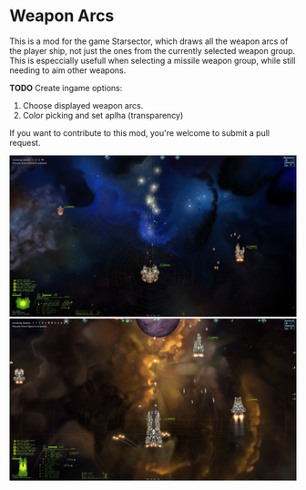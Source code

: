 # Weapon Arcs
This is a mod for the game Starsector, which draws all the weapon arcs of the player ship, not just the ones from the currently selected weapon group. This is especcially usefull when selecting a missile weapon group, while still needing to aim other weapons. 

**TODO**
Create ingame options:
1. Choose displayed weapon arcs.
2. Color picking and set aplha (transparency)

If you want to contribute to this mod, you're welcome to submit a pull request.


![alt text](Dominator.jpg)
![alt text](Conquest.jpg)
